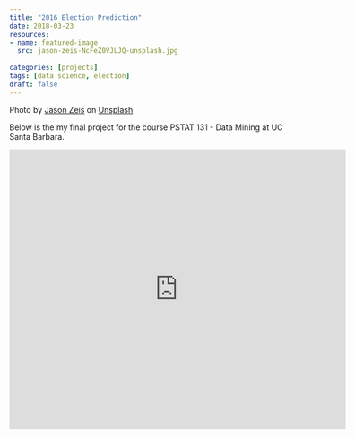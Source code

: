 ```yaml
---
title: "2016 Election Prediction"
date: 2018-03-23
resources:
- name: featured-image
  src: jason-zeis-NcFeZ0VJLJQ-unsplash.jpg
  
categories: [projects]
tags: [data science, election]
draft: false
---
```

Photo by <a href="https://unsplash.com/@zeis?utm_source=unsplash&utm_medium=referral&utm_content=creditCopyText">Jason Zeis</a> on <a href="https://unsplash.com/s/photos/2016-election?utm_source=unsplash&utm_medium=referral&utm_content=creditCopyText">Unsplash</a>

Below is the my final project for the course PSTAT 131 - Data Mining at UC Santa Barbara.

<iframe
    src="https://docs.google.com/gview?embedded=true&url=https://www.evanazevedo.com/2018/03/election-prediction/131_Final_Project.pdf#toolbar=0&scrollbar=0"
    frameBorder="0"
    scrolling="auto"
    height="500px"
    width="600px"
></iframe>